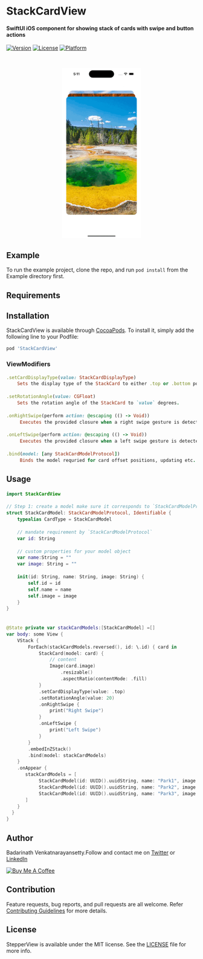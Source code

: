 # StackCardView

#### SwiftUI iOS component for showing stack of cards with swipe and button actions

[![Version](https://img.shields.io/cocoapods/v/StackCardView.svg?style=flat)](https://cocoapods.org/pods/StackCardView)
[![License](https://img.shields.io/cocoapods/l/StackCardView.svg?style=flat)](https://cocoapods.org/pods/StackCardView)
[![Platform](https://img.shields.io/cocoapods/p/StackCardView.svg?style=flat)](https://cocoapods.org/pods/StackCardView)

<br/>
<p align="center">
<img src="https://raw.githubusercontent.com/badrinathvm/StackCardView/master/images/StackCardView.gif" height="450" alt="StepperView"/>
</p>

## Example

To run the example project, clone the repo, and run `pod install` from the Example directory first.

## Requirements

## Installation

StackCardView is available through [CocoaPods](https://cocoapods.org). To install
it, simply add the following line to your Podfile:

```ruby
pod 'StackCardView'
```

### ViewModifiers 

```ruby
.setCardDisplayType(value: StackCardDisplayType)
    Sets the display type of the StackCard to either .top or .bottom position.

.setRotationAngle(value: CGFloat)
    Sets the rotation angle of the StackCard to `value` degrees.

.onRightSwipe(perform action: @escaping (() -> Void))
     Executes the provided closure when a right swipe gesture is detected

.onLeftSwipe(perform action: @escaping (() -> Void))
     Executes the provided closure when a left swipe gesture is detected
     
.bind(model: [any StackCardModelProtocol])
     Binds the model requried for card offset positions, updating etc.
```

## Usage

``` swift
import StackCardView

// Step 1: create a model make sure it corresponds to `StackCardModelProtocol`
struct StackCardModel: StackCardModelProtocol, Identifiable {
    typealias CardType = StackCardModel
    
    // mandate requirement by `StackCardModelProtocol`
    var id: String
    
    // custom properties for your model object
    var name:String = ""
    var image: String = ""
    
    init(id: String, name: String, image: String) {
        self.id = id
        self.name = name
        self.image = image
    }
}


@State private var stackCardModels:[StackCardModel] =[]
var body: some View {
    VStack {
        ForEach(stackCardModels.reversed(), id: \.id) { card in
            StackCard(model: card) {
                // content 
                Image(card.image)
                    .resizable()
                    .aspectRatio(contentMode: .fill)
            }
            .setCardDisplayType(value: .top) 
            .setRotationAngle(value: 20)
            .onRightSwipe {
                print("Right Swipe")
            }
            .onLeftSwipe {
                print("Left Swipe")
            }
        }
        .embedInZStack()
        .bind(model: stackCardModels)
    }
    .onAppear {
       stackCardModels = [
            StackCardModel(id: UUID().uuidString, name: "Park1", image: "park1"),
            StackCardModel(id: UUID().uuidString, name: "Park2", image: "park2"),
            StackCardModel(id: UUID().uuidString, name: "Park3", image: "park3")
       ]
    }
  }
}
```

## Author

Badarinath Venkatnarayansetty.Follow and contact me on <a href="https://twitter.com/badrivm">Twitter</a> or <a href="https://www.linkedin.com/in/badarinath-venkatnarayansetty-abb79146/">LinkedIn</a>

<a href="https://www.buymeacoffee.com/badrinathvm" target="_blank"><img src="https://img.buymeacoffee.com/button-api/?username=badrinathvm&button_colour=FFDD00&font_colour=000000&font_family=Cookie&outline_colour=000000&coffee_colour=FFDD00" alt="Buy Me A Coffee" style="height: 51px !important;width: 200px !important;" ></a>


## Contribution

Feature requests, bug reports, and pull requests are all welcome. Refer <a href="https://github.com/badrinathvm/StackCardView/blob/master/CONTRIBUTING.md">Contributing Guidelines</a> for more details.

## License

StepperView is available under the MIT license. See the [LICENSE](https://github.com/badrinathvm/StackCardView/blob/master/LICENSE) file for more info.
